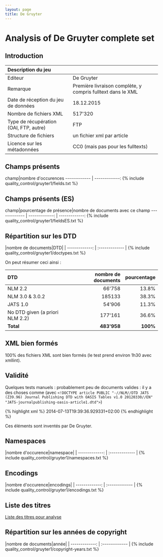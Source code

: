 ```yaml
---
layout: page
title: De Gruyter
---
```

# Analysis of De Gruyter complete set

## Introduction

|Description du jeu||
| :------------- | :------------- |
|Editeur|De Gruyter|
|Remarque|Première livraison complète, y compris fulltext dans le XML|
|Date de réception du jeu de données|18.12.2015|
|Nombre de fichiers XML|517'320|
|Type de récupération (OAI, FTP, autre)|FTP|
|Structure de fichiers|un fichier xml par article|
|Licence sur les métadonnées|CC0 (mais pas pour les fulltexts)|

## Champs présents

<div markdown="1">
champ|nombre d'occurences
------------- | -------------:
{% include quality_control/gruyter1/fields.txt %}
</div>

## Champs présents (ES)

<div markdown="1">
champ|pourcentage de présence|nombre de documents avec ce champ
------------- | -------------: | -------------:
{% include quality_control/gruyter1/fieldsES.txt %}
</div>

## Répartition sur les DTD

<div markdown="1">
|nombre de documents|DTD|
| -------------: | :------------- |
{% include quality_control/gruyter1/doctypes.txt %}
</div>

On peut résumer ceci ainsi :

|DTD|nombre de documents|pourcentage
| :--- | ---: | ---:
|NLM 2.2|66'758|13.8%
|NLM 3.0 & 3.0.2|185133|38.3%
|JATS 1.0|54'906|11.3%
|No DTD given (a priori NLM 2.2)|177'161|36.6%
|**Total**| **483'958** | **100%**


## XML bien formés

100% des fichiers XML sont bien formés (le test prend environ 1h30 avec xmllint).

## Validité

Quelques tests manuels : probablement peu de documents valides : il y a des choses comme (avec `<!DOCTYPE article PUBLIC "-//NLM//DTD JATS (Z39.96) Journal Publishing DTD with OASIS Tables v1.0 20120330//EN" "JATS-journalpublishing-oasis-article1.dtd">`)

{% highlight xml %}
<related-article xmlns:xlink="http://www.w3.org/1999/xlink" related-article-type="pdf" xlink.href="annalen-1942-jg07.pdf" />
<post-process status="nothing-found">2014-07-13T19:39:36.929331+02:00</post-process>
<original type="pdf" xlink.href="annalen-1942-jg07.pdf" />
{% endhighlight %}

Ces éléments sont inventés par De Gruyter.

## Namespaces

<div markdown="1">
|nombre d'occurence|namespace|
| -------------: | :------------- |
{% include quality_control/gruyter1/namespaces.txt %}
</div>

## Encodings

<div markdown="1">
|nombre d'occurence|encodings|
| -------------: | :------------- |
{% include quality_control/gruyter1/encodings.txt %}
</div>


## Liste des titres
[Liste des titres pour analyse](https://github.com/swissbib/metadataNationalLicences/tree/master/title-lists)


## Répartition sur les années de copyright

<div markdown="1">
|nombre de documents|année|
| -------------: | :------------- |
{% include quality_control/gruyter1/copyright-years.txt %}
</div>
